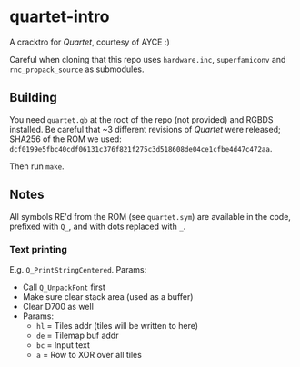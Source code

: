 
# quartet-intro

A cracktro for *Quartet*, courtesy of AYCE :)

Careful when cloning that this repo uses `hardware.inc`, `superfamiconv` and `rnc_propack_source` as submodules.

## Building

You need `quartet.gb` at the root of the repo (not provided) and RGBDS installed.
Be careful that \~3 different revisions of *Quartet* were released; SHA256 of the ROM we used: `dcf0199e5fbc40cdf06131c376f821f275c3d518608de04ce1cfbe4d47c472aa`.

Then run `make`.

## Notes

All symbols RE'd from the ROM (see `quartet.sym`) are available in the code, prefixed with `Q_`, and with dots replaced with `_`.

### Text printing

E.g. `Q_PrintStringCentered`. Params:

- Call `Q_UnpackFont` first
- Make sure clear stack area (used as a buffer)
- Clear D700 as well
- Params:
  * `hl` = Tiles addr (tiles will be written to here)
  * `de` = Tilemap buf addr
  * `bc` = Input text
  * `a` = Row to XOR over all tiles
